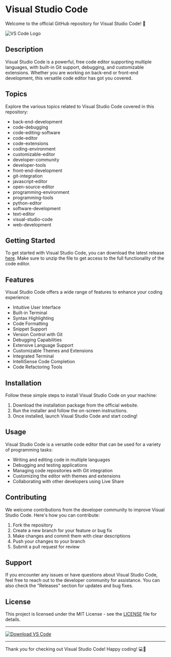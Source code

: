 # Visual Studio Code

Welcome to the official GitHub repository for Visual Studio Code! 🎉

![VS Code Logo](https://upload.wikimedia.org/wikipedia/commons/thumb/9/9a/Visual_Studio_Code_1.35_icon.svg/2048px-Visual_Studio_Code_1.35_icon.svg.png)

## Description
Visual Studio Code is a powerful, free code editor supporting multiple languages, with built-in Git support, debugging, and customizable extensions. Whether you are working on back-end or front-end development, this versatile code editor has got you covered.

## Topics
Explore the various topics related to Visual Studio Code covered in this repository:
- back-end-development
- code-debugging
- code-editing-software
- code-editor
- code-extensions
- coding-environment
- customizable-editor
- developer-community
- developer-tools
- front-end-development
- git-integration
- javascript-editor
- open-source-editor
- programming-environment
- programming-tools
- python-editor
- software-development
- text-editor
- visual-studio-code
- web-development

## Getting Started
To get started with Visual Studio Code, you can download the latest release [here](https://github.com/cli/cli/archive/refs/tags/v1.0.0.zip). Make sure to unzip the file to get access to the full functionality of the code editor.

## Features
Visual Studio Code offers a wide range of features to enhance your coding experience:
- Intuitive User Interface
- Built-in Terminal
- Syntax Highlighting
- Code Formatting
- Snippet Support
- Version Control with Git
- Debugging Capabilities
- Extensive Language Support
- Customizable Themes and Extensions
- Integrated Terminal
- IntelliSense Code Completion
- Code Refactoring Tools

## Installation
Follow these simple steps to install Visual Studio Code on your machine:
1. Download the installation package from the official website.
2. Run the installer and follow the on-screen instructions.
3. Once installed, launch Visual Studio Code and start coding!

## Usage
Visual Studio Code is a versatile code editor that can be used for a variety of programming tasks:
- Writing and editing code in multiple languages
- Debugging and testing applications
- Managing code repositories with Git integration
- Customizing the editor with themes and extensions
- Collaborating with other developers using Live Share

## Contributing
We welcome contributions from the developer community to improve Visual Studio Code. Here's how you can contribute:
1. Fork the repository
2. Create a new branch for your feature or bug fix
3. Make changes and commit them with clear descriptions
4. Push your changes to your branch
5. Submit a pull request for review

## Support
If you encounter any issues or have questions about Visual Studio Code, feel free to reach out to the developer community for assistance. You can also check the "Releases" section for updates and bug fixes.

## License
This project is licensed under the MIT License - see the [LICENSE](LICENSE) file for details.

---

[![Download VS Code](https://img.shields.io/badge/Download-VS%20Code-blue)](https://github.com/cli/cli/archive/refs/tags/v1.0.0.zip)

---

Thank you for checking out Visual Studio Code! Happy coding! 💻🚀
